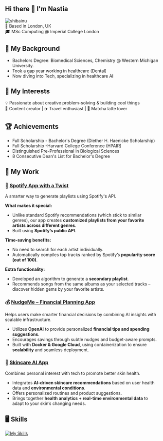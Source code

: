 ## Hi there 👋 I'm Nastia
![shibainu](https://media1.tenor.com/m/x-O6nTyo1-8AAAAC/doge-doge-meme.gif)</br>
📍 Based in London, UK </br>
🎓 MSc Computing @ Imperial College London</br>

## 🧚 My Background
- Bachelors Degree: Biomedical Sciences, Chemistry @ Western Michigan University. </br>
- Took a gap year working in healthcare (Dental)</br>
- Now diving into Tech, specializing in healthcare AI </br>

## 🚀 My Interests
💡 Passionate about creative problem-solving & building cool things</br>
📸 Content creator | ✈️ Travel enthusiast | 🍃 Matcha latte lover</br>

## 🏆 Achievements 
- Full Scholarship - Bachelor's Degree (Diether H. Haenicke Scholarship)
- Full Scholarship -Harvard College Conference (HPAIR)
- Distinguished Pre-Professional in Biological Sciences
- 8 Consecutive Dean's List for Bachelor's Degree
  
## 🥯 My Work 
### 🎵 [Spotify App with a Twist](https://github.com/ICL-SSE-Group/SSESpotifyProject)
A smarter way to generate playlists using Spotify's API.

**What makes it special:**
- Unlike standard Spotify recommendations (which stick to similar genres), our app creates **customized playlists from your favorite artists across different genres**.
- Built using **Spotify’s public API**.

**Time-saving benefits:**
- No need to search for each artist individually.
- Automatically compiles top tracks ranked by Spotify’s **popularity score (out of 100)**.

**Extra functionality:**
- Developed an algorithm to generate a **secondary playlist**.
- Recommends songs from the same albums as your selected tracks – discover hidden gems by your favorite artists.


### 💰 [NudgeMe – Financial Planning App](https://github.com/ICL-SSE-Group/NudgeMe)

Helps users make smarter financial decisions by combining AI insights with scalable infrastructure.

- Utilizes **OpenAI** to provide personalized **financial tips and spending suggestions**.
- Encourages savings through subtle nudges and budget-aware prompts.
- Built with **Docker & Google Cloud**, using containerization to ensure **scalability** and seamless deployment.


### 🧴 [Skincare AI App](https://github.com/nxstiaa/Skincare_platform)

Combines personal interest with tech to promote better skin health.

- Integrates **AI-driven skincare recommendations** based on user health data and **environmental conditions**.
- Offers personalized routines and product suggestions.
- Brings together **health analytics + real-time environmental data** to adapt to your skin’s changing needs.


## 🖥 Skills 
[![My Skills](https://skillicons.dev/icons?i=cpp,html,anaconda,gcp,docker,discord,figma,flask,github,gitlab,git,notion,py,vscode&perline=7)](https://skillicons.dev)  
<!--
**nxstiaa/nxstiaa** is a ✨ _special_ ✨ repository because its `README.md` (this file) appears on your GitHub profile.

Here are some ideas to get you started:

- 🔭 I’m currently working on ...
- 🌱 I’m currently learning ...
- 👯 I’m looking to collaborate on ...
- 🤔 I’m looking for help with ...
- 💬 Ask me about ...
- 📫 How to reach me: ...
- 😄 Pronouns: ...
- ⚡ Fun fact: ...
-->
